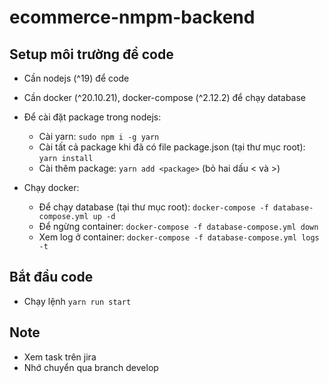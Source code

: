 # ecommerce-nmpm-backend

## Setup môi trường để code 

- Cần nodejs (^19) để code
- Cần docker (^20.10.21), docker-compose (^2.12.2) để chạy database

- Để cài đặt package trong nodejs:
  - Cài yarn: `sudo npm i -g yarn`
  - Cài tất cả package khi đã có file package.json (tại thư mục root): `yarn install`
  - Cài thêm package: `yarn add <package>` (bỏ hai dấu < và >)

- Chạy docker:
  - Để chạy database (tại thư mục root): `docker-compose -f database-compose.yml up -d`
  - Để ngừng container: `docker-compose -f database-compose.yml down`
  - Xem log ở container: `docker-compose -f database-compose.yml logs -t`

## Bắt đầu code
- Chạy lệnh `yarn run start`

## Note

- Xem task trên jira
- Nhớ chuyển qua branch develop
